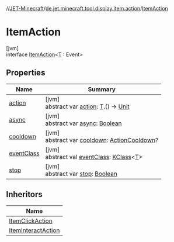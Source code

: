 //[JET-Minecraft](../../../index.md)/[de.jet.minecraft.tool.display.item.action](../index.md)/[ItemAction](index.md)

# ItemAction

[jvm]\
interface [ItemAction](index.md)&lt;[T](index.md) : Event&gt;

## Properties

| Name | Summary |
|---|---|
| [action](action.md) | [jvm]<br>abstract var [action](action.md): [T](index.md).() -&gt; [Unit](https://kotlinlang.org/api/latest/jvm/stdlib/kotlin/-unit/index.html) |
| [async](async.md) | [jvm]<br>abstract var [async](async.md): [Boolean](https://kotlinlang.org/api/latest/jvm/stdlib/kotlin/-boolean/index.html) |
| [cooldown](cooldown.md) | [jvm]<br>abstract var [cooldown](cooldown.md): [ActionCooldown](../-action-cooldown/index.md)? |
| [eventClass](event-class.md) | [jvm]<br>abstract val [eventClass](event-class.md): [KClass](https://kotlinlang.org/api/latest/jvm/stdlib/kotlin.reflect/-k-class/index.html)&lt;[T](index.md)&gt; |
| [stop](stop.md) | [jvm]<br>abstract var [stop](stop.md): [Boolean](https://kotlinlang.org/api/latest/jvm/stdlib/kotlin/-boolean/index.html) |

## Inheritors

| Name |
|---|
| [ItemClickAction](../-item-click-action/index.md) |
| [ItemInteractAction](../-item-interact-action/index.md) |

